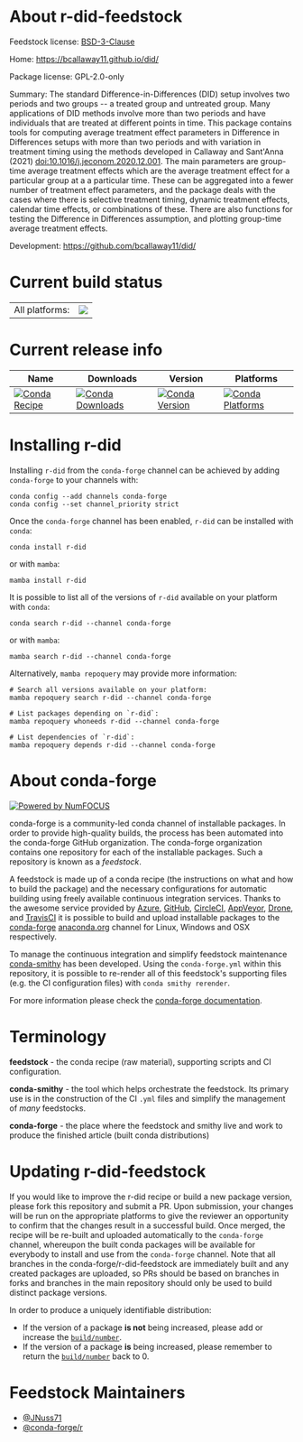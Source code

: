 About r-did-feedstock
=====================

Feedstock license: [BSD-3-Clause](https://github.com/conda-forge/r-did-feedstock/blob/main/LICENSE.txt)

Home: https://bcallaway11.github.io/did/

Package license: GPL-2.0-only

Summary: The standard Difference-in-Differences (DID) setup involves two periods and two groups -- a treated group and untreated group.  Many applications of DID methods involve more than two periods and have individuals that are treated at different points in time.  This package contains tools for computing average treatment effect parameters in Difference in Differences setups with more than two periods and with variation in treatment timing using the methods developed in Callaway and Sant'Anna (2021) <doi:10.1016/j.jeconom.2020.12.001>.  The main parameters are group-time average treatment effects which are the average treatment effect for a particular group at a a particular time.  These can be aggregated into a fewer number of treatment effect parameters, and the package deals with the cases where there is selective treatment timing, dynamic treatment effects, calendar time effects, or combinations of these.  There are also functions for testing the Difference in Differences assumption, and plotting group-time average treatment effects.

Development: https://github.com/bcallaway11/did/

Current build status
====================


<table><tr><td>All platforms:</td>
    <td>
      <a href="https://dev.azure.com/conda-forge/feedstock-builds/_build/latest?definitionId=22872&branchName=main">
        <img src="https://dev.azure.com/conda-forge/feedstock-builds/_apis/build/status/r-did-feedstock?branchName=main">
      </a>
    </td>
  </tr>
</table>

Current release info
====================

| Name | Downloads | Version | Platforms |
| --- | --- | --- | --- |
| [![Conda Recipe](https://img.shields.io/badge/recipe-r--did-green.svg)](https://anaconda.org/conda-forge/r-did) | [![Conda Downloads](https://img.shields.io/conda/dn/conda-forge/r-did.svg)](https://anaconda.org/conda-forge/r-did) | [![Conda Version](https://img.shields.io/conda/vn/conda-forge/r-did.svg)](https://anaconda.org/conda-forge/r-did) | [![Conda Platforms](https://img.shields.io/conda/pn/conda-forge/r-did.svg)](https://anaconda.org/conda-forge/r-did) |

Installing r-did
================

Installing `r-did` from the `conda-forge` channel can be achieved by adding `conda-forge` to your channels with:

```
conda config --add channels conda-forge
conda config --set channel_priority strict
```

Once the `conda-forge` channel has been enabled, `r-did` can be installed with `conda`:

```
conda install r-did
```

or with `mamba`:

```
mamba install r-did
```

It is possible to list all of the versions of `r-did` available on your platform with `conda`:

```
conda search r-did --channel conda-forge
```

or with `mamba`:

```
mamba search r-did --channel conda-forge
```

Alternatively, `mamba repoquery` may provide more information:

```
# Search all versions available on your platform:
mamba repoquery search r-did --channel conda-forge

# List packages depending on `r-did`:
mamba repoquery whoneeds r-did --channel conda-forge

# List dependencies of `r-did`:
mamba repoquery depends r-did --channel conda-forge
```


About conda-forge
=================

[![Powered by
NumFOCUS](https://img.shields.io/badge/powered%20by-NumFOCUS-orange.svg?style=flat&colorA=E1523D&colorB=007D8A)](https://numfocus.org)

conda-forge is a community-led conda channel of installable packages.
In order to provide high-quality builds, the process has been automated into the
conda-forge GitHub organization. The conda-forge organization contains one repository
for each of the installable packages. Such a repository is known as a *feedstock*.

A feedstock is made up of a conda recipe (the instructions on what and how to build
the package) and the necessary configurations for automatic building using freely
available continuous integration services. Thanks to the awesome service provided by
[Azure](https://azure.microsoft.com/en-us/services/devops/), [GitHub](https://github.com/),
[CircleCI](https://circleci.com/), [AppVeyor](https://www.appveyor.com/),
[Drone](https://cloud.drone.io/welcome), and [TravisCI](https://travis-ci.com/)
it is possible to build and upload installable packages to the
[conda-forge](https://anaconda.org/conda-forge) [anaconda.org](https://anaconda.org/)
channel for Linux, Windows and OSX respectively.

To manage the continuous integration and simplify feedstock maintenance
[conda-smithy](https://github.com/conda-forge/conda-smithy) has been developed.
Using the ``conda-forge.yml`` within this repository, it is possible to re-render all of
this feedstock's supporting files (e.g. the CI configuration files) with ``conda smithy rerender``.

For more information please check the [conda-forge documentation](https://conda-forge.org/docs/).

Terminology
===========

**feedstock** - the conda recipe (raw material), supporting scripts and CI configuration.

**conda-smithy** - the tool which helps orchestrate the feedstock.
                   Its primary use is in the construction of the CI ``.yml`` files
                   and simplify the management of *many* feedstocks.

**conda-forge** - the place where the feedstock and smithy live and work to
                  produce the finished article (built conda distributions)


Updating r-did-feedstock
========================

If you would like to improve the r-did recipe or build a new
package version, please fork this repository and submit a PR. Upon submission,
your changes will be run on the appropriate platforms to give the reviewer an
opportunity to confirm that the changes result in a successful build. Once
merged, the recipe will be re-built and uploaded automatically to the
`conda-forge` channel, whereupon the built conda packages will be available for
everybody to install and use from the `conda-forge` channel.
Note that all branches in the conda-forge/r-did-feedstock are
immediately built and any created packages are uploaded, so PRs should be based
on branches in forks and branches in the main repository should only be used to
build distinct package versions.

In order to produce a uniquely identifiable distribution:
 * If the version of a package **is not** being increased, please add or increase
   the [``build/number``](https://docs.conda.io/projects/conda-build/en/latest/resources/define-metadata.html#build-number-and-string).
 * If the version of a package **is** being increased, please remember to return
   the [``build/number``](https://docs.conda.io/projects/conda-build/en/latest/resources/define-metadata.html#build-number-and-string)
   back to 0.

Feedstock Maintainers
=====================

* [@JNuss71](https://github.com/JNuss71/)
* [@conda-forge/r](https://github.com/orgs/conda-forge/teams/r/)

